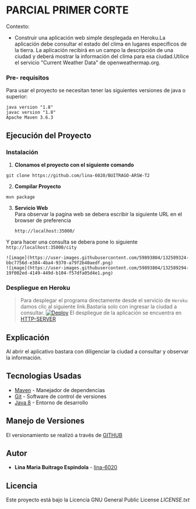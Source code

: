 # PARCIAL PRIMER CORTE 
Contexto:

* Construir una aplicación web simple desplegada en Heroku.La aplicación debe consultar el estado del clima en lugares específicos de la tierra.  La aplicación recibirá en un campo la descripción de una ciudad y deberá mostrar la información del clima para esa ciudad.Utilice el servicio "Current Weather Data" de openweathermap.org.


### Pre- requisitos 

Para usar el proyecto se necesitan tener las siguientes versiones de java o superior:


```
java version "1.8"
javac version "1.8"
Apache Maven 3.6.3

```
## Ejecución del Proyecto
### Instalación

1. **Clonamos el proyecto con el siguiente comando**
```
git clone https://github.com/lina-6020/BUITRAGO-ARSW-T2
```
2. **Compilar Proyecto**
```
mvn package
```
3. **Servicio Web**  
Para observar la pagina web se debera escribir la siguiente URL en el browser de preferencia
    ```
    http://localhost:35000/
    ```
Y para hacer una consulta se debera pone lo siguiente
    ```
    http://localhost:35000/city
    ```	
	
    ![image](https://user-images.githubusercontent.com/59893804/132589324-bbc7756d-e384-4ba4-9370-a79f2b40aedf.png)
    ![image](https://user-images.githubusercontent.com/59893804/132589294-19f002ed-4149-449d-b104-f57dfa05d4e1.png)

### Despliegue en Heroku 
> Para desplegar el programa directamente desde el servicio de ```Heroku``` damos clic al siguiente link.Bastaria solo con ingresar la ciudad a consultar.
[![Deploy](https://www.herokucdn.com/deploy/button.svg)](https://arep-parcial012021-1.herokuapp.com/)
El despliegue de la aplicación se encuentra en [HTTP-SERVER](https://arep-parcial012021-1.herokuapp.com/)

## Explicación

Al abrir el aplicativo bastara con diligenciar la ciudad a consultar y observar la información.


## Tecnologias Usadas

* [Maven](https://maven.apache.org/) - Manejador de dependencias
* [Git](https://git-scm.com/) - Software de control de versiones
* [Java 8](https://www.java.com/es/download/ie_manual.jsp) - Entorno de desarrollo



## Manejo de Versiones

El versionamiento se realizó a través de [GITHUB](https://github.com/lina-6020/AREP-PARCIAL01)

## Autor

* **Lina Maria Buitrago Espindola** - [lina-6020](https://github.com/lina-6020)


## Licencia

Este proyecto está bajo la Licencia GNU General Public License _LICENSE.txt_





